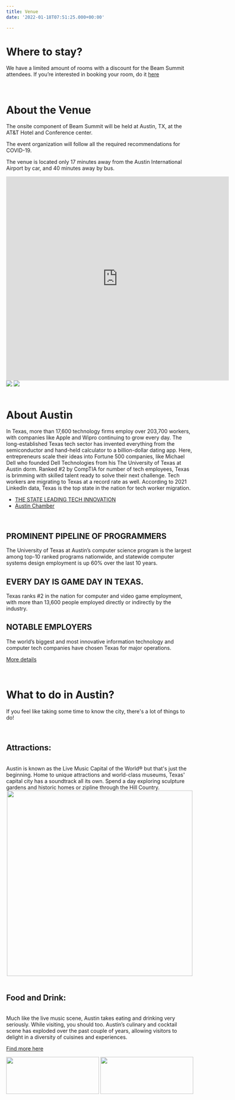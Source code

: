 ```yaml
---
title: Venue
date: '2022-01-18T07:51:25.000+00:00'

---
```

# Where to stay?

We have a limited amount of rooms with a discount for the Beam Summit attendees. If you’re interested in booking your room, do it [here](https://book.passkey.com/go/SUBEAM0722)

<br>

# About the Venue

The onsite component of Beam Summit will be held at Austin, TX, at the AT&T Hotel and Conference center.

The event organization will follow all the required recommendations for COVID-19.

The venue is located only 17 minutes away from the Austin International Airport by car, and 40 minutes away by bus.


<div class="row">
    <div class="col">
     <iframe src="https://www.google.com/maps/embed?pb=!1m18!1m12!1m3!1d3445.4237614332865!2d-97.74282198487927!3d30.28199568179641!2m3!1f0!2f0!3f0!3m2!1i1024!2i768!4f13.1!3m3!1m2!1s0x8644b59de0df7a23%3A0xae51b7b9d01d4833!2s1900%20University%20Ave%2C%20Austin%2C%20TX%2078705%2C%20USA!5e0!3m2!1sen!2smx!4v1642555777739!5m2!1sen!2smx" width="600" height="550" style="border:0;" allowfullscreen="" loading="lazy"></iframe>
    </div>
    <div class="col">
    <img src="https://meetattexas.com/assets/images/_fullWidthImageTransform1x/ATT-Hotel-and-Conference-Center.jpg" class="img-fluid">
    <img src="https://meetattexas.com/assets/images/meetings/_imageTextModuleTransform1x/UT-CONF-CTR-AUDITORIUM-MASTER-RETOUCH-lg-print.jpg" class="img-fluid">
    </div>
  </div>
<br>

# About Austin

In Texas, more than 17,600 technology firms employ over 203,700 workers, with companies like Apple and Wipro continuing to grow every day. The long-established Texas tech sector has invented everything from the semiconductor and hand-held calculator to a billion-dollar dating app. Here, entrepreneurs scale their ideas into Fortune 500 companies, like Michael Dell who founded Dell Technologies from his The University of Texas at Austin dorm. Ranked #2 by CompTIA for number of tech employees, Texas is brimming with skilled talent ready to solve their next challenge. Tech workers are migrating to Texas at a record rate as well. According to 2021 LinkedIn data, Texas is the top state in the nation for tech worker migration.

<ul>
<li><a href="https://businessintexas.com/business-sectors/information-computer-tech/?utm_source=google&utm_medium=cpc&creative=565298143342&matchtype=b&network=g&utm_campaign=RR-Washington-Industries&utm_adgroup=WA-Tech&utm_term=texas%20tech%20industry&gclid=Cj0KCQiAip-PBhDVARIsAPP2xc0GIU1zv6Qa_kPfWhoMJEAkgCw5id9sRP535bruof10d2efm3bSE2AaAk2iEALw_wcB" target="blank" >THE STATE LEADING TECH INNOVATION</a></li>
<li><a href="https://www.austinchamber.com/blog/08-06-2019-high-tech-industry" target="blank" >Austin Chamber</a></li>
</ul>


<br>
<div class="row">
    <div class="col">
      <h2>PROMINENT PIPELINE OF PROGRAMMERS</h2>
      <p>The University of Texas at Austin’s computer science program is the largest among top-10 ranked programs nationwide, and statewide computer systems design employment is up 60% over the last 10 years.</p>
    </div>
    <div class="col">
       <h2>EVERY DAY IS GAME DAY IN TEXAS.</h2>
      <p>Texas ranks #2 in the nation for computer and video game employment, with more than 13,600 people employed directly or indirectly by the industry.</p>
    </div>
    <div class="col">
       <h2>NOTABLE EMPLOYERS</h2>
      <p>The world’s biggest and most innovative information technology and computer tech companies have chosen Texas for major operations.</p>
      <p><a href="https://businessintexas.com/business-sectors/information-computer-tech/?utm_source=google&utm_medium=cpc&creative=565298143342&matchtype=b&network=g&utm_campaign=RR-Washington-Industries&utm_adgroup=WA-Tech&utm_term=texas%20tech%20industry&gclid=Cj0KCQiAip-PBhDVARIsAPP2xc0GIU1zv6Qa_kPfWhoMJEAkgCw5id9sRP535bruof10d2efm3bSE2AaAk2iEALw_wcB">More details</a></p>
    </div>
    
  </div>

  <br>

# What to do in Austin?


If you feel like taking some time to know the city, there's a lot of things to do!

<br>

<div class="row">
    <div class="col">
    <h2>Attractions:</h2>
    <br>
      Austin is known as the Live Music Capital of the World® but that's just the beginning. Home to unique attractions and world-class museums, Texas' capital city has a soundtrack all its own. Spend a day exploring sculpture gardens and historic homes or zipline through the Hill Country.
    </div>
    <div class="col">
    <center>
      <img src="https://www.certusa.org/wp-content/uploads/texas-san-antonio-river-walk-night.jpg" class="img-fluid" width="500px">
      <center>
    </div>
  </div>

<br>

  <div class="row">
    <div class="col">
    <h2>Food and Drink:</h2>
    <br>
      Much like the live music scene, Austin takes eating and drinking very seriously. While visiting, you should too. Austin’s culinary and cocktail scene has exploded over the past couple of years, allowing visitors to delight in a diversity of cuisines and experiences.
      <p><a href="https://www.austintexas.org/things-to-do/">Find more here</a></p>
    </div>
    <div class="col">
    <center>
      <img src="https://3vi9mx40b3afabx1fqvvhk9e-wpengine.netdna-ssl.com/wp-content/uploads/2021/02/Paprika-Taco-Truck.jpg" class="img-fluid" width="250px" height="100px">
        <img src="https://3vi9mx40b3afabx1fqvvhk9e-wpengine.netdna-ssl.com/wp-content/uploads/2017/05/Little-Lucys-Donuts-reduced.jpg" class="img-fluid" width="250px" height="100px">
      </center>
    </div>
  </div>

  <br>


